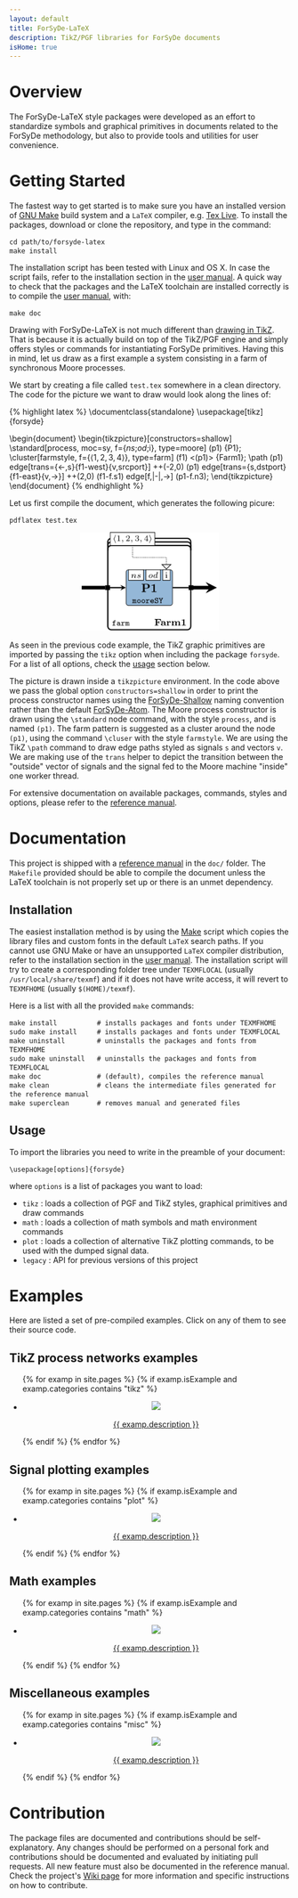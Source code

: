 ```yaml
---
layout: default
title: ForSyDe-LaTeX
description: TikZ/PGF libraries for ForSyDe documents
isHome: true
---
```


# Overview

The ForSyDe-LaTeX style packages were developed as an effort to standardize symbols and graphical primitives in documents related to the ForSyDe methodology, but also to provide tools and utilities for user convenience.

# Getting Started

The fastest way to get started is to make sure you have an installed version of [GNU Make](https://www.gnu.org/software/make/) build system and a `LaTeX` compiler, e.g. [Tex Live](https://www.tug.org/texlive/). To install the packages, download or clone the repository, and type in the command:

```
cd path/to/forsyde-latex
make install
```

The installation script has been tested with Linux and OS X. In case the script fails, refer to the installation section in the [user manual](assets/pdf/refman.pdf). A quick way to check that the packages and the LaTeX toolchain are installed correctly is to compile the [user manual](assets/pdf/refman.pdf), with:

```
make doc
```

Drawing with ForSyDe-LaTeX is not much different than [drawing in TikZ](https://en.wikibooks.org/wiki/LaTeX/PGF/TikZ). That is because it is actually build on top of the TikZ/PGF engine and simply offers styles or commands for instantiating ForSyDe primitives. Having this in mind, let us draw as a first example a system consisting in a farm of synchronous Moore processes.

We start by creating a file called `test.tex` somewhere in a clean directory. The code for the picture we want to draw would look along the lines of:

{% highlight latex %}
\documentclass{standalone}
\usepackage[tikz]{forsyde}

\begin{document}
\begin{tikzpicture}[constructors=shallow]
\standard[process, moc=sy, f={$ns$;$od$;i}, type=moore] (p1) {P1};
\cluster[farmstyle, f={$\langle 1,2,3,4 \rangle$}, type=farm] (f1) <(p1)> {Farm1};
\path (p1) edge[trans={<-,s}{f1-west}{v,srcport}] ++(-2,0)
      (p1) edge[trans={s,dstport}{f1-east}{v,->}] ++(2,0)
      (f1-f.s1) edge[f,|-|,->] (p1-f.n3);
\end{tikzpicture}
\end{document}
{% endhighlight %}

Let us first compile the document, which generates the following picure:

```
pdflatex test.tex
```

<p align="center">
<img width="250" src="assets/images/test.svg">
</p>

As seen in the previous code example, the TikZ graphic primitives are imported by passing the `tikz` option when including the package `forsyde`. For a list of all options, check the [usage](#usage) section below.

The picture is drawn inside a `tikzpicture` environment. In the code above we pass the global option `constructors=shallow` in order to print the process constructor names using the [ForSyDe-Shallow](https://github.com/forsyde/forsyde-shallow) naming convention rather than the default [ForSyDe-Atom](https://github.com/forsyde/forsyde-atom). The Moore process constructor is drawn using the `\standard` node command, with the style `process`, and is named `(p1)`. The farm pattern is suggested as a cluster around the node `(p1)`, using the command `\cluser` with the style `farmstyle`. We are using the TikZ `\path` command to draw edge paths styled as signals `s` and vectors `v`. We are making use of the `trans` helper to depict the transition between the "outside" vector of signals and the signal fed to the Moore machine "inside" one worker thread.

For extensive documentation on available packages, commands, styles and options, please refer to the [reference manual](assets/pdf/refman.pdf).

# Documentation

This project is shipped with a [reference manual](assets/pdf/refman.pdf) in the `doc/` folder. The `Makefile` provided should be able to compile the document unless the LaTeX toolchain is not properly set up or there is an unmet dependency.

## Installation

The easiest installation method is by using the [Make](https://www.gnu.org/software/make/) script which copies the library files and custom fonts in the default `LaTeX` search paths. If you cannot use GNU Make or have an unsupported `LaTeX` compiler distribution, refer to the installation section in the [user manual](extras/refman.pdf). The installation script will try to create a corresponding folder tree under `TEXMFLOCAL` (usually `/usr/local/share/texmf`) and if it does not have write access, it will revert to `TEXMFHOME` (usually `$(HOME)/texmf`). 

Here is a list with all the provided `make` commands:


```
make install          # installs packages and fonts under TEXMFHOME
sudo make install     # installs packages and fonts under TEXMFLOCAL
make uninstall        # uninstalls the packages and fonts from TEXMFHOME
sudo make uninstall   # uninstalls the packages and fonts from TEXMFLOCAL
make doc              # (default), compiles the reference manual
make clean            # cleans the intermediate files generated for the reference manual
make superclean       # removes manual and generated files
```

## Usage

To import the libraries you need to write in the preamble of your document:


```
\usepackage[options]{forsyde}
```

where `options` is a list of packages you want to load:

 * `tikz` : loads a collection of PGF and TikZ styles, graphical primitives and draw commands
 * `math` : loads a collection of math symbols and math environment commands
 * `plot` : loads a collection of alternative TikZ plotting commands, to be used with the dumped signal data.
 * `legacy` : API for previous versions of this project


# Examples

Here are listed a set of pre-compiled examples. Click on any of them to see their source code.

## TikZ process networks examples

<ul class="examples">
{% for examp in site.pages %}
{% if examp.isExample and examp.categories contains "tikz" %}
 <li>
	<a href="examples/{{examp.raw}}.html">
		<p align="center">
		<img class="examples" src="../assets/svg/{{examp.raw}}.svg">
		</p>
		<p align="center">{{ examp.description }}</p>
	</a>
</li>
{% endif %}
{% endfor %}
</ul>

## Signal plotting examples


<ul class="examples">
{% for examp in site.pages %}
{% if examp.isExample and examp.categories contains "plot" %}
 <li>
	<a href="examples/{{examp.raw}}.html">
		<p align="center">
		<img class="examples" src="../assets/svg/{{examp.raw}}.svg">
		</p>
		<p align="center">{{ examp.description }}</p>
	</a>
</li>
{% endif %}
{% endfor %}
</ul>

## Math examples

<ul class="examples">
{% for examp in site.pages %}
{% if examp.isExample and examp.categories contains "math" %}
 <li>
	<a href="examples/{{examp.raw}}.html">
		<p align="center">
		<img class="examples" src="../assets/svg/{{examp.raw}}.svg">
		</p>
		<p align="center">{{ examp.description }}</p>
	</a>
</li>
{% endif %}
{% endfor %}
</ul>

## Miscellaneous examples


<ul class="examples">
{% for examp in site.pages %}
{% if examp.isExample and examp.categories contains "misc" %}
 <li>
	<a href="examples/{{examp.raw}}.html">
		<p align="center">
		<img class="examples" src="../assets/svg/{{examp.raw}}.svg">
		</p>
		<p align="center">{{ examp.description }}</p>
	</a>
</li>
{% endif %}
{% endfor %}
</ul>

# Contribution

The package files are documented and contributions should be self-explanatory. Any changes should be performed on a personal fork and contributions should be documented and evaluated by initiating pull requests. All new feature must also be documented in the reference manual. Check the project's [Wiki page](https://github.com/forsyde/forsyde-shallow/wiki) for more information and specific instructions on how to contribute.
